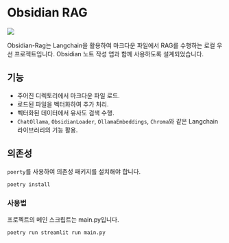 # Obsidian RAG

![](https://i.imgur.com/JyjTmcG.png)

Obsidian-Rag는 Langchain을 활용하여 마크다운 파일에서 RAG를 수행하는 로컬 우선 프로젝트입니다. Obsidian 노트 작성 앱과 함께 사용하도록 설계되었습니다.

## 기능

- 주어진 디렉토리에서 마크다운 파일 로드.
- 로드된 파일을 벡터화하여 추가 처리.
- 벡터화된 데이터에서 유사도 검색 수행.
- `ChatOllama`, `ObsidianLoader`, `OllamaEmbeddings`, `Chroma`와 같은 Langchain 라이브러리의 기능 활용.

## 의존성

`poerty`를 사용하여 의존성 패키지를 설치해야 합니다.

```sh
poetry install
```

### 사용법

프로젝트의 메인 스크립트는 main.py입니다.

```sh
poetry run streamlit run main.py
```

